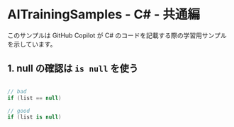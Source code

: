 ﻿# AITrainingSamples - C# - 共通編

このサンプルは GitHub Copilot が C# のコードを記載する際の学習用サンプルを示しています。

## 1. null の確認は `is null` を使う

```csharp

// bad
if (list == null)

// good
if (list is null)

```
